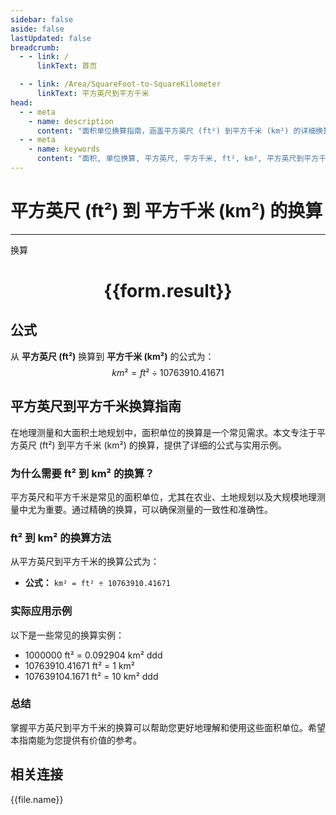 ```yaml
---
sidebar: false
aside: false
lastUpdated: false
breadcrumb:
  - - link: /
      linkText: 首页

  - - link: /Area/SquareFoot-to-SquareKilometer
      linkText: 平方英尺到平方千米
head:
  - - meta
    - name: description
      content: "面积单位换算指南，涵盖平方英尺 (ft²) 到平方千米 (km²) 的详细换算公式与说明。"
  - - meta
    - name: keywords
      content: "面积, 单位换算, 平方英尺, 平方千米, ft², km², 平方英尺到平方千米, 面积换算指南"
---
```

# 平方英尺 (ft²) 到 平方千米 (km²) 的换算
---
<script setup>
import { onMounted, reactive, inject, ref } from 'vue'
import { NButton, NForm, NFormItem, NInput, NInputNumber, NSelect, NCard, useMessage,NGrid ,NGi } from 'naive-ui'
import { defineClientComponent } from 'vitepress'
import { Area } from '../../files';

const convert = inject('convert')

const form = reactive({
  number: null,
  result: '',
})

const convertHandler = () => {
  if (form.number !== null && !isNaN(form.number)) {
    const convertedValue = parseFloat(form.number) / 10763910.41671
    form.result = `${form.number}ft² = ${convertedValue.toFixed(6)}km²`
  } else {
    form.result = '请输入有效的数值。'
  }
}
</script>

<n-form size="large" :model="form">
  <n-form-item label="平方英尺 (ft²)">
    <n-input-number v-model:value="form.number" placeholder="输入平方英尺" style="width: 100%" />
  </n-form-item>
  <n-form-item>
    <n-button type="info" @click="convertHandler" block>换算</n-button>
  </n-form-item>
</n-form>

<n-card  embedded :bordered="false" hoverable>
  <div  style="text-align:center">
    <h1>{{form.result}}</h1>
  </div>
</n-card>

## 公式

从 **平方英尺 (ft²)** 换算到 **平方千米 (km²)** 的公式为：
$$ km² = ft² \div 10763910.41671 $$

## 平方英尺到平方千米换算指南

在地理测量和大面积土地规划中，面积单位的换算是一个常见需求。本文专注于平方英尺 (ft²) 到平方千米 (km²) 的换算，提供了详细的公式与实用示例。

### 为什么需要 ft² 到 km² 的换算？

平方英尺和平方千米是常见的面积单位，尤其在农业、土地规划以及大规模地理测量中尤为重要。通过精确的换算，可以确保测量的一致性和准确性。

### ft² 到 km² 的换算方法

从平方英尺到平方千米的换算公式为：

- **公式：** `km² = ft² ÷ 10763910.41671`

### 实际应用示例

以下是一些常见的换算实例：

- 1000000 ft² = 0.092904 km²
ddd
- 10763910.41671 ft² = 1 km²
- 107639104.1671 ft² = 10 km²
ddd

### 总结

掌握平方英尺到平方千米的换算可以帮助您更好地理解和使用这些面积单位。希望本指南能为您提供有价值的参考。

## 相关连接
<n-grid x-gap="12" :cols="2">
  <n-gi v-for="(file, index) in Area" :key="index">
    <n-button
      text
      tag="a"
      :href="file.path"
      type="info"
    >
      {{file.name}}
    </n-button>
  </n-gi>
</n-grid>